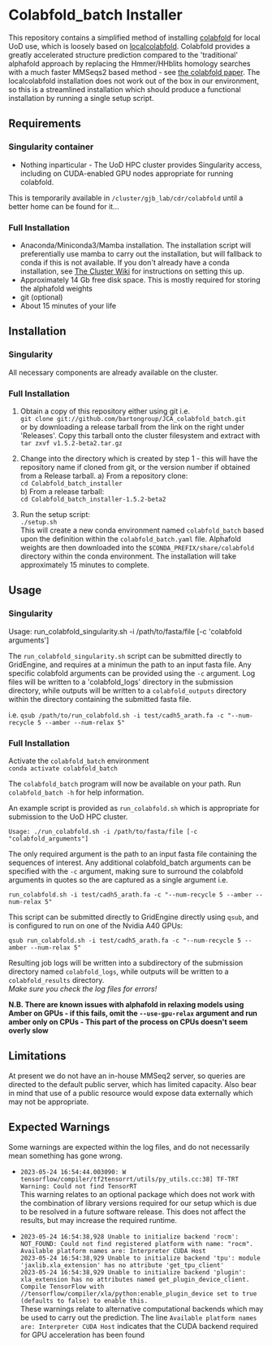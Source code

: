 # Colabfold_batch Installer

This repository contains a simplified method of installing [colabfold](https://github.com/sokrypton/ColabFold) for local UoD use, which is loosely based on [localcolabfold](https://github.com/YoshitakaMo/localcolabfold). Colabfold provides a greatly accelerated structure prediction compared to the 'traditional' alphafold approach by replacing the Hmmer/HHblits homology searches with a much faster MMSeqs2 based method - see [the colabfold paper](https://doi.org/10.1038/s41592-022-01488-1). The localcolabfold installation does not work out of the box in our environment, so this is a streamlined installation which should produce a functional installation by running a single setup script.

## Requirements

### Singularity container

* Nothing inparticular - The UoD HPC cluster provides Singularity access, including on CUDA-enabled GPU nodes appropriate for running colabfold. 

This is temporarily available in `/cluster/gjb_lab/cdr/colabfold` until a better home can be found for it...

### Full Installation
*  Anaconda/Miniconda3/Mamba installation. The installation script will preferentially use mamba to carry out the installation, but will fallback to conda if this is not available. If you don't already have a conda installation, see [The Cluster Wiki](https://teams.microsoft.com/l/channel/19%3A63a2d1d10e5346c79d8b35dec6006a40%40thread.tacv2/tab%3A%3A8ac3086d-c08d-426b-9140-4890bb613c19?groupId=4153042c-375d-4caa-a654-d691f65da8bb&tenantId=ae323139-093a-4d2a-81a6-5d334bcd9019&allowXTenantAccess=false) for instructions on setting this up.
*  Approximately 14 Gb free disk space. This is mostly required for storing the alphafold weights
*  git (optional)
*  About 15 minutes of your life

## Installation

### Singularity

All necessary components are already available on the cluster. 

### Full Installation

1. Obtain a copy of this repository either using git i.e.  
`git clone git://github.com/bartongroup/JCA_colabfold_batch.git`  
or by downloading a release tarball from the link on the right under 'Releases'. Copy this tarball onto the cluster filesystem and extract with  
`tar zxvf v1.5.2-beta2.tar.gz`

2. Change into the directory which is created by step 1 - this will have the repository name if cloned from git, or the version number if obtained from a Release tarball.
a)  From a repository clone:  
`cd Colabfold_batch_installer`  
b) From a release tarball:  
`cd Colabfold_batch_installer-1.5.2-beta2`

3. Run the setup script:  
`./setup.sh`  
This will create a new conda environment named `colabfold_batch` based upon the definition within the `colabfold_batch.yaml` file. Alphafold weights are then downloaded into the `$CONDA_PREFIX/share/colabfold` directory within the conda environment. The installation will take approximately 15 minutes to complete. 

## Usage

### Singularity

Usage: run_colabfold_singularity.sh -i /path/to/fasta/file [-c 'colabfold arguments']

The `run_colabfold_singularity.sh` script can be submitted directly to GridEngine, and requires at a minimun the path to an input fasta file. Any specific colabfold arguments can be provided using the `-c` argument. Log files will be written to a 'colabfold_logs' directory in the submission directory, while outputs will be written to a `colabfold_outputs` directory within the directory containing the submitted fasta file. 

i.e. `qsub /path/to/run_colabfold.sh -i test/cadh5_arath.fa -c "--num-recycle 5 --amber --num-relax 5"`  

### Full Installation

 Activate the `colabfold_batch` environment  
`conda activate colabfold_batch`

The `colabfold_batch` program will now be available on your path. Run `colabfold_batch -h` for help information.

An example script is provided as `run_colabfold.sh` which is appropriate for submission to the UoD HPC cluster.  

`Usage: ./run_colabfold.sh -i /path/to/fasta/file [-c "colabfold_arguments"]`  

The only required argument is the path to an input fasta file containing the sequences of interest. Any additional colabfold_batch arguments can be specified with the `-c` argument, making sure to surround the colabfold arguments in quotes so the are captured as a single argument i.e.  

`run_colabfold.sh -i test/cadh5_arath.fa -c "--num-recycle 5 --amber --num-relax 5"`  

This script can be submitted directly to GridEngine directly using `qsub`, and is configured to run on one of the Nvidia A40 GPUs:  

`qsub run_colabfold.sh -i test/cadh5_arath.fa -c "--num-recycle 5 --amber --num-relax 5"`  

Resulting job logs will be written into a subdirectory of the submission directory named `colabfold_logs`, while outputs will be written to a `colabfold_results` directory.  
*Make sure you check the log files for errors!*

**N.B. There are known issues with alphafold in relaxing models using Amber on GPUs - if this fails, omit the `--use-gpu-relax` argument and run amber only on CPUs - This part of the process on CPUs doesn't seem overly slow**

## Limitations

At present we do not have an in-house MMSeq2 server, so queries are directed to the default public server, which has limited capacity. Also bear in mind that use of a public resource would expose data externally which may not be appropriate.

## Expected Warnings
Some warnings are expected within the log files, and do not necessarily mean something has gone wrong.

*  `2023-05-24 16:54:44.003090: W tensorflow/compiler/tf2tensorrt/utils/py_utils.cc:38] TF-TRT Warning: Could not find TensorRT`  
This warning relates to an optional package which does not work with the combination of library versions required for our setup which is due to be resolved in a future software release. This does not affect the results, but may increase the required runtime.

* `2023-05-24 16:54:38,928 Unable to initialize backend 'rocm': NOT_FOUND: Could not find registered platform with name: "rocm". Available platform names are: Interpreter CUDA Host`  
`2023-05-24 16:54:38,929 Unable to initialize backend 'tpu': module 'jaxlib.xla_extension' has no attribute 'get_tpu_client'`  
`2023-05-24 16:54:38,929 Unable to initialize backend 'plugin': xla_extension has no attributes named get_plugin_device_client. Compile TensorFlow with //tensorflow/compiler/xla/python:enable_plugin_device set to true (defaults to false) to enable this.`  
These warnings relate to alternative computational backends which may be used to carry out the prediction. The line `Available platform names are: Interpreter CUDA Host` indicates that the CUDA backend required for GPU acceleration has been found
